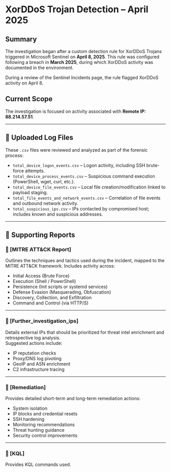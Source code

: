# XorDDoS Trojan Detection – April 2025

## Summary

The investigation began after a custom detection rule for XorDDoS Trojans triggered in Microsoft Sentinel on **April 8, 2025**. This rule was configured following a breach in **March 2025**, during which XorDDoS activity was documented in the environment.

During a review of the Sentinel Incidents page, the rule flagged XorDDoS activity on April 8.

## Current Scope

The investigation is focused on activity associated with **Remote IP: 88.214.57.51**.

---

## 📁 Uploaded Log Files

These `.csv` files were reviewed and analyzed as part of the forensic process:

- `total_device_logon_events.csv` – Logon activity, including SSH brute-force attempts.
- `total_device_process_events.csv` – Suspicious command execution (PowerShell, wget, curl, etc.).
- `total_device_file_events.csv` – Local file creation/modification linked to payload staging.
- `total_file_events_and_network_events.csv` – Correlation of file events and outbound network activity.
- `total_suspicious_ips.csv` – IPs contacted by compromised host; includes known and suspicious addresses.

---

## 📌 Supporting Reports

### 🔸 [MITRE ATT&CK Report]
Outlines the techniques and tactics used during the incident, mapped to the MITRE ATT&CK framework. Includes activity across:

- Initial Access (Brute Force)
- Execution (Shell / PowerShell)
- Persistence (Init scripts or systemd services)
- Defense Evasion (Masquerading, Obfuscation)
- Discovery, Collection, and Exfiltration
- Command and Control (via HTTP/S)

---

### 🔸 [Further_investigation_ips]
Details external IPs that should be prioritized for threat intel enrichment and retrospective log analysis.  
Suggested actions include:

- IP reputation checks
- Proxy/DNS log pivoting
- GeoIP and ASN enrichment
- C2 infrastructure tracing

---

### 🔸 [Remediation]
Provides detailed short-term and long-term remediation actions:

- System isolation
- IP blocks and credential resets
- SSH hardening
- Monitoring recommendations
- Threat hunting guidance
- Security control improvements

---

### 🔸 [KQL]
Provides KQL commands used.

